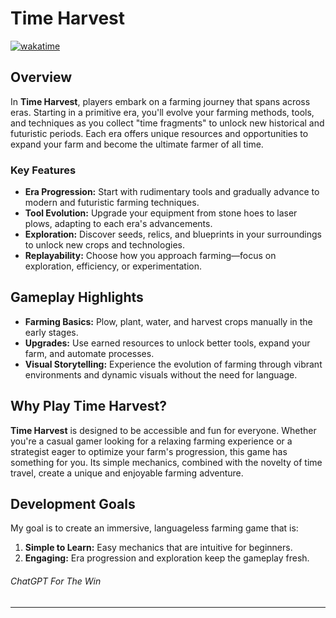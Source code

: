 # Time Harvest

[![wakatime](https://wakatime.com/badge/user/50b028ab-fbf7-496a-a510-559cbb50bd40/project/5914416d-f399-4122-947c-bbf7c0d52a1b.svg)](https://wakatime.com/badge/user/50b028ab-fbf7-496a-a510-559cbb50bd40/project/5914416d-f399-4122-947c-bbf7c0d52a1b)

## Overview

In **Time Harvest**, players embark on a farming journey that spans across eras. Starting in a primitive era, you'll evolve your farming methods, tools, and techniques as you collect "time fragments" to unlock new historical and futuristic periods. Each era offers unique resources and opportunities to expand your farm and become the ultimate farmer of all time.

### Key Features
- **Era Progression:** Start with rudimentary tools and gradually advance to modern and futuristic farming techniques.
- **Tool Evolution:** Upgrade your equipment from stone hoes to laser plows, adapting to each era's advancements.
- **Exploration:** Discover seeds, relics, and blueprints in your surroundings to unlock new crops and technologies.
- **Replayability:** Choose how you approach farming—focus on exploration, efficiency, or experimentation.

## Gameplay Highlights
- **Farming Basics:** Plow, plant, water, and harvest crops manually in the early stages.
- **Upgrades:** Use earned resources to unlock better tools, expand your farm, and automate processes.
- **Visual Storytelling:** Experience the evolution of farming through vibrant environments and dynamic visuals without the need for language.

## Why Play Time Harvest?
**Time Harvest** is designed to be accessible and fun for everyone. Whether you're a casual gamer looking for a relaxing farming experience or a strategist eager to optimize your farm's progression, this game has something for you. Its simple mechanics, combined with the novelty of time travel, create a unique and enjoyable farming adventure.

## Development Goals
My goal is to create an immersive, languageless farming game that is:
1. **Simple to Learn:** Easy mechanics that are intuitive for beginners.
2. **Engaging:** Era progression and exploration keep the gameplay fresh.

###### ChatGPT For The Win
---
